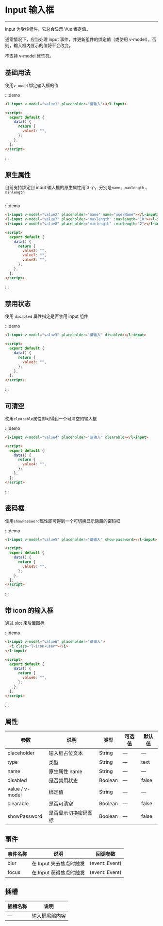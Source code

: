 <style lang="scss" scoped>
    .l-input{
        width:250px;
    }

    .input-group{
        display:flex;
        flex-direction: column;
        .l-input+.l-input{
            margin-top:20px;
        }
    }
</style>

<script>
export default {
  data() {
    return {
      value1: "",
      value2: "",
      value3: "",
      value4: "",
      value5: "",
      value6: "",
      value7: "",
      value8: ""
    };
  }
};
</script>

# Input 输入框

---

Input 为受控组件，它总会显示 Vue 绑定值。

通常情况下，应当处理 input 事件，并更新组件的绑定值（或使用 v-model）。否则，输入框内显示的值将不会改变。

不支持 v-model 修饰符。

## 基础用法

使用`v-model`绑定输入框的值

<div class='demo-block'>
<l-input v-model="value1" placeholder="请输入"></l-input>
</div>

:::demo

```html
<l-input v-model="value1" placeholder="请输入"></l-input>

<script>
  export default {
    data() {
      return {
        value1: "",
      };
    },
  };
</script>
```

:::

## 原生属性

目前支持绑定到 input 输入框的原生属性用 3 个，分别是`name`、`maxlength` 、`minlength`

<div class='demo-block input-group'>
<l-input v-model="value2" placeholder="name" name="userName"></l-input>
<l-input v-model="value7" placeholder="maxlength" :maxlength="10"></l-input>
<l-input v-model="value8" placeholder="minlength" :minlength="2"></l-input>
</div>

:::demo

```html
<l-input v-model="value2" placeholder="name" name="userName"></l-input>
<l-input v-model="value7" placeholder="maxlength" :maxlength="10"></l-input>
<l-input v-model="value8" placeholder="minlength" :minlength="2"></l-input>

<script>
  export default {
    data() {
      return {
        value2: "",
        value7: "",
        value8: "",
      };
    },
  };
</script>
```

:::

## 禁用状态

使用 `disabled` 属性指定是否禁用 input 组件

<div class='demo-block'>
<l-input v-model="value3" placeholder="请输入" disabled></l-input>
</div>

:::demo

```html
<l-input v-model="value3" placeholder="请输入" disabled></l-input>

<script>
  export default {
    data() {
      return {
        value3: "",
      };
    },
  };
</script>
```

:::

## 可清空

使用`clearable`属性即可得到一个可清空的输入框

<div class='demo-block'>
<l-input v-model="value4" placeholder="请输入" clearable></l-input>
</div>

:::demo

```html
<l-input v-model="value4" placeholder="请输入" clearable></l-input>

<script>
  export default {
    data() {
      return {
        value4: "",
      };
    },
  };
</script>
```

:::

## 密码框

使用`showPassword`属性即可得到一个可切换显示隐藏的密码框

<div class='demo-block'>
<l-input v-model="value5" placeholder="请输入" show-password></l-input>
</div>

:::demo

```html
<l-input v-model="value5" placeholder="请输入" show-password></l-input>

<script>
  export default {
    data() {
      return {
        value5: "",
      };
    },
  };
</script>
```

:::

## 带 icon 的输入框

通过 slot 来放置图标

<div class='demo-block'>
    <l-input v-model="value6" placeholder="请输入">
      <i class="l-icon-user"></i>
    </l-input>
</div>

:::demo

```html
<l-input v-model="value6" placeholder="请输入">
  <i class="l-icon-user"></i>
</l-input>

<script>
  export default {
    data() {
      return {
        value6: "",
      };
    },
  };
</script>
```

:::

## 属性

| 参数            | 说明                 | 类型    | 可选值 | 默认值 |
| --------------- | -------------------- | ------- | ------ | ------ |
| placeholder     | 输入框占位文本       | String  | —      | —      |
| type            | 类型                 | String  | —      | text   |
| name            | 原生属性 name        | String  | —      | —      |
| disabled        | 是否禁用状态         | Boolean | —      | false  |
| value / v-model | 绑定值               | String  | —      | —      |
| clearable       | 是否可清空           | Boolean | —      | false  |
| showPassword    | 是否显示切换密码图标 | Boolean | —      | false  |

## 事件

| 事件名称 | 说明                    | 回调参数       |
| -------- | ----------------------- | -------------- |
| blur     | 在 Input 失去焦点时触发 | (event: Event) |
| focus    | 在 Input 获得焦点时触发 | (event: Event) |

## 插槽

| 插槽名称 | 说明           |
| -------- | -------------- |
| —        | 输入框尾部内容 |

